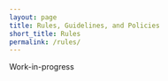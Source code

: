 ```yaml
---
layout: page
title: Rules, Guidelines, and Policies
short_title: Rules
permalink: /rules/
---
```


Work-in-progress